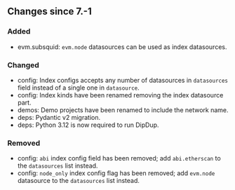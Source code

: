 <!-- markdownlint-disable first-line-h1 -->
## Changes since 7.-1

### Added

- evm.subsquid: `evm.node` datasources can be used as index datasources.

### Changed

- config: Index configs accepts any number of datasources in `datasources` field instead of a single one in `datasource`.
- config: Index kinds have been renamed removing the index datasource part.
- demos: Demo projects have been renamed to include the network name.
- deps: Pydantic v2 migration.
- deps: Python 3.12 is now required to run DipDup.

### Removed

- config: `abi` index config field has been removed; add `abi.etherscan` to the `datasources` list instead.
- config: `node_only` index config flag has been removed; add `evm.node` datasource to the `datasources` list instead.
